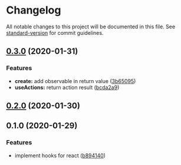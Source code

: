 # Changelog

All notable changes to this project will be documented in this file. See [standard-version](https://github.com/conventional-changelog/standard-version) for commit guidelines.

## [0.3.0](https://github.com/kltk/observable/compare/v0.2.0...v0.3.0) (2020-01-31)


### Features

* **create:** add observable in return value ([3b65095](https://github.com/kltk/observable/commit/3b650952d8e5b0a6ddf77818ab964b5d97665262))
* **useActions:** return action result ([bcda2a9](https://github.com/kltk/observable/commit/bcda2a956d854a770e0f27141010980092701063))

## [0.2.0](https://github.com/kltk/observable/compare/v0.1.0...v0.2.0) (2020-01-30)

## 0.1.0 (2020-01-29)


### Features

* implement hooks for react ([b894140](https://github.com/kltk/observable/commit/b894140628db1b049e7d8b53e065f6b01d8b135b))
